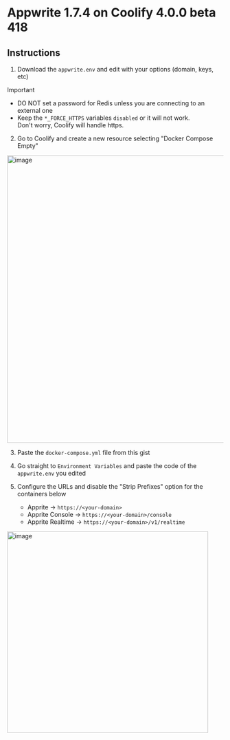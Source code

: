 # Appwrite 1.7.4 on Coolify 4.0.0 beta 418

## Instructions

1. Download the `appwrite.env` and edit with your options (domain, keys, etc)

  > [!IMPORTANT]
  > - DO NOT set a password for Redis unless you are connecting to an external one
  > - Keep the `*_FORCE_HTTPS` variables `disabled` or it will not work.<br>
  >   Don't worry, Coolify will handle https.

2. Go to Coolify and create a new resource selecting "Docker Compose Empty"
  <img width="668" alt="image" src="https://gist.github.com/user-attachments/assets/4aafbc23-9769-4d9f-865d-69140ffb8d78" />
 
3. Paste the `docker-compose.yml` file from this gist

4. Go straight to `Environment Variables` and paste the code of the `appwrite.env` you edited

5. Configure the URLs and disable the "Strip Prefixes" option for the containers below

   - Apprite -> `https://<your-domain>`
   - Apprite Console -> `https://<your-domain>/console`
   - Apprite Realtime -> `https://<your-domain>/v1/realtime`

<img width="468" alt="image" src="https://gist.github.com/user-attachments/assets/56de82ca-37c1-4e04-a42c-be5e16e4add7" />
